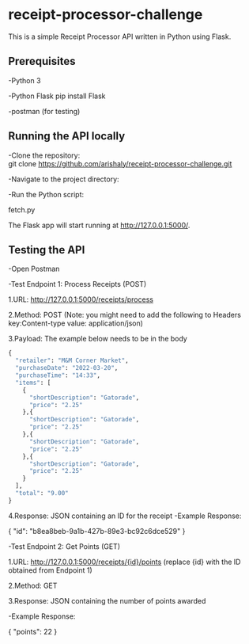 # receipt-processor-challenge

This is a simple Receipt Processor API written in Python using Flask.


## Prerequisites

-Python 3

-Python Flask pip install Flask

-postman (for testing)

## Running the API locally

-Clone the repository:  
git clone https://github.com/arishaly/receipt-processor-challenge.git

-Navigate to the project directory:

-Run the Python script:

fetch.py

The Flask app will start running at http://127.0.0.1:5000/.



## Testing the API

-Open Postman

-Test Endpoint 1: Process Receipts (POST)

1.URL: http://127.0.0.1:5000/receipts/process

2.Method: POST (Note: you might need to add the following to Headers key:Content-type value: application/json)

3.Payload: The example below needs to be in the body
```python
{
  "retailer": "M&M Corner Market",
  "purchaseDate": "2022-03-20",
  "purchaseTime": "14:33",
  "items": [
    {
      "shortDescription": "Gatorade",
      "price": "2.25"
    },{
      "shortDescription": "Gatorade",
      "price": "2.25"
    },{
      "shortDescription": "Gatorade",
      "price": "2.25"
    },{
      "shortDescription": "Gatorade",
      "price": "2.25"
    }
  ],
  "total": "9.00"
}
```
4.Response: JSON containing an ID for the receipt
-Example Response:

{ "id": "b8ea8beb-9a1b-427b-89e3-bc92c6dce529" }

-Test Endpoint 2: Get Points (GET)

1.URL: http://127.0.0.1:5000/receipts/{id}/points (replace {id} with the ID obtained from Endpoint 1)

2.Method: GET

3.Response: JSON containing the number of points awarded

-Example Response:

{ "points": 22 }
